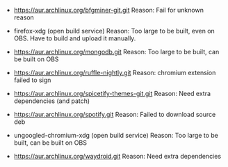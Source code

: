 - https://aur.archlinux.org/bfgminer-git.git
  Reason: Fail for unknown reason
  
- firefox-xdg (open build service)
  Reason: Too large to be built, even on OBS. Have to build and upload it manually.
  
- https://aur.archlinux.org/mongodb.git
  Reason: Too large to be built, can be built on OBS
  
- https://aur.archlinux.org/ruffle-nightly.git
  Reason: chromium extension failed to sign

- https://aur.archlinux.org/spicetify-themes-git.git
  Reason: Need extra dependencies (and patch)
  
- https://aur.archlinux.org/spotify.git
  Reason: Failed to download source deb
  
- ungoogled-chromium-xdg (open build service)
  Reason: Too large to be built, can be built on OBS
  
- https://aur.archlinux.org/waydroid.git
  Reason: Need extra dependencies
  
